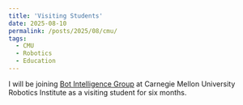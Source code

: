 ```yaml
---
title: 'Visiting Students'
date: 2025-08-10
permalink: /posts/2025/08/cmu/
tags:
  - CMU
  - Robotics
  - Education
---
```


I will be joining [Bot Intelligence Group](https://cmubig.github.io/) at Carnegie Mellon University Robotics Institute as a visiting student for six months.